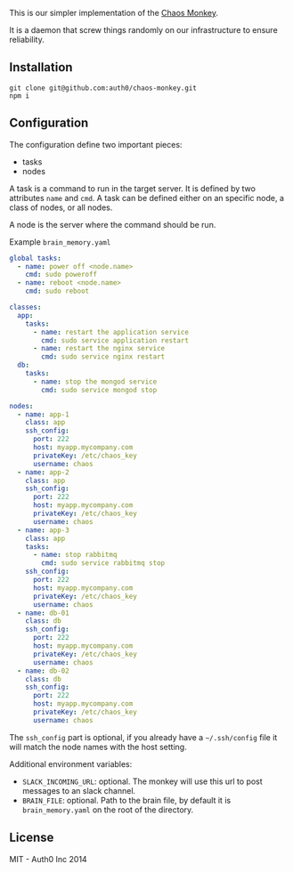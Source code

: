 This is our simpler implementation of the [Chaos Monkey](http://techblog.netflix.com/2012/07/chaos-monkey-released-into-wild.html).

It is a daemon that screw things randomly on our infrastructure to ensure reliability.


## Installation

~~~
git clone git@github.com:auth0/chaos-monkey.git
npm i
~~~

## Configuration

The configuration define two important pieces:
- tasks
- nodes

A task is a command to run in the target server. It is defined by two attributes `name` and `cmd`. A task can be defined either on an specific node, a class of nodes, or all nodes.

A node is the server where the command should be run.

Example `brain_memory.yaml`

```yaml
global tasks:
  - name: power off <node.name>
    cmd: sudo poweroff
  - name: reboot <node.name>
    cmd: sudo reboot

classes:
  app:
    tasks:
      - name: restart the application service
        cmd: sudo service application restart
      - name: restart the nginx service
        cmd: sudo service nginx restart
  db:
    tasks:
      - name: stop the mongod service
        cmd: sudo service mongod stop

nodes:
  - name: app-1
    class: app
    ssh_config:
      port: 222
      host: myapp.mycompany.com
      privateKey: /etc/chaos_key
      username: chaos
  - name: app-2
    class: app
    ssh_config:
      port: 222
      host: myapp.mycompany.com
      privateKey: /etc/chaos_key
      username: chaos
  - name: app-3
    class: app
    tasks:
      - name: stop rabbitmq
        cmd: sudo service rabbitmq stop
    ssh_config:
      port: 222
      host: myapp.mycompany.com
      privateKey: /etc/chaos_key
      username: chaos
  - name: db-01
    class: db
    ssh_config:
      port: 222
      host: myapp.mycompany.com
      privateKey: /etc/chaos_key
      username: chaos
  - name: db-02
    class: db
    ssh_config:
      port: 222
      host: myapp.mycompany.com
      privateKey: /etc/chaos_key
      username: chaos
```

The `ssh_config` part is optional, if you already have a `~/.ssh/config` file it will match the node names with the host setting.

Additional environment variables:

-  `SLACK_INCOMING_URL`: optional. The monkey will use this url to post messages to an slack channel.
-  `BRAIN_FILE`: optional. Path to the brain file, by default it is `brain_memory.yaml` on the root of the directory.

## License

MIT - Auth0 Inc 2014